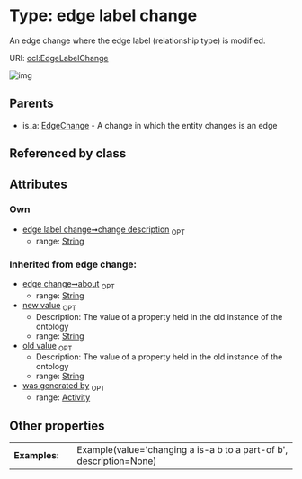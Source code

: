
# Type: edge label change


An edge change where the edge label (relationship type) is modified.

URI: [ocl:EdgeLabelChange](http://w3id.org/oclEdgeLabelChange)


![img](http://yuml.me/diagram/nofunky;dir:TB/class/[EdgeChange]^-[EdgeLabelChange&#124;change_description:string%20%3F;about(i):string%20%3F;old_value(i):string%20%3F;new_value(i):string%20%3F],[EdgeChange],[Activity])

## Parents

 *  is_a: [EdgeChange](EdgeChange.md) - A change in which the entity changes is an edge

## Referenced by class


## Attributes


### Own

 * [edge label change➞change description](edge_label_change_change_description.md)  <sub>OPT</sub>
    * range: [String](types/String.md)

### Inherited from edge change:

 * [edge change➞about](edge_change_about.md)  <sub>OPT</sub>
    * range: [String](types/String.md)
 * [new value](new_value.md)  <sub>OPT</sub>
    * Description: The value of a property held in the old instance of the ontology
    * range: [String](types/String.md)
 * [old value](old_value.md)  <sub>OPT</sub>
    * Description: The value of a property held in the old instance of the ontology
    * range: [String](types/String.md)
 * [was generated by](was_generated_by.md)  <sub>OPT</sub>
    * range: [Activity](Activity.md)

## Other properties

|  |  |  |
| --- | --- | --- |
| **Examples:** | | Example(value='changing a is-a b to a part-of b', description=None) |

